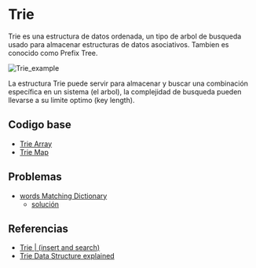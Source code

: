 # Trie
Trie es una estructura de datos ordenada, un tipo de arbol de busqueda usado para almacenar estructuras de datos asociativos. Tambien es conocido como Prefix Tree.

![Trie_example](https://user-images.githubusercontent.com/101950765/194784561-1c16987d-207a-4e05-ad7b-85dafbb427b3.png)

La estructura Trie puede servir para almacenar y buscar una combinación específica en un sistema (el arbol), la complejidad de busqueda pueden llevarse a su limite optimo (key length).

## Codigo base
- [Trie Array](https://github.com/dylanjitt/Algoritmica/blob/main/contenido/Estructura_de_datos/trie/trieArray.cpp)
- [Trie Map](https://github.com/dylanjitt/Algoritmica/blob/main/contenido/Estructura_de_datos/trie/trieMap.cpp)

## Problemas
- [words Matching Dictionary](https://www.techiedelight.com/find-all-words-matching-pattern-dictionary/)
    - [solución](https://github.com/dylanjitt/Algoritmica/blob/main/contenido/Estructura_de_datos/trie/wordsMatchingDictionary.cpp)

## Referencias
- [Trie | (insert and search)](https://www.geeksforgeeks.org/trie-insert-and-search/)
- [Trie Data Structure explained](https://www.toptal.com/java/the-trie-a-neglected-data-structure)
